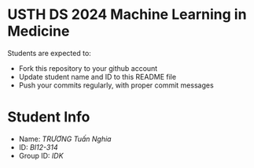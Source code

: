 USTH DS 2024 Machine Learning in Medicine
=====================================================

Students are expected to:

* Fork this repository to your github account
* Update student name and ID to this README file
* Push your commits regularly, with proper commit messages

Student Info
=======================

* Name: *TRƯƠNG Tuấn Nghia*
* ID: *BI12-314*
* Group ID: *IDK*

